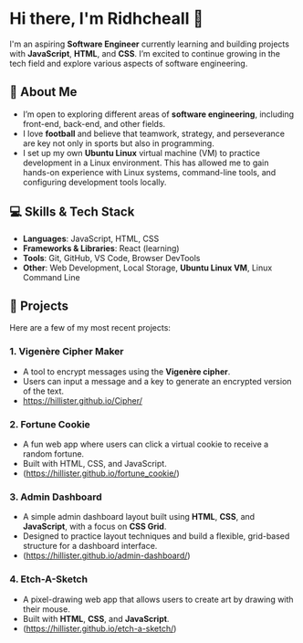 # Hi there, I'm Ridhcheall 👋

I'm an aspiring **Software Engineer** currently learning and building projects with **JavaScript**, **HTML**, and **CSS**. I’m excited to continue growing in the tech field and explore various aspects of software engineering.

## 🚀 About Me
- I’m open to exploring different areas of **software engineering**, including front-end, back-end, and other fields.
- I love **football** and believe that teamwork, strategy, and perseverance are key not only in sports but also in programming.
- I set up my own **Ubuntu Linux** virtual machine (VM) to practice development in a Linux environment. This has allowed me to gain hands-on experience with Linux systems, command-line tools, and configuring development tools locally.

## 💻 Skills & Tech Stack
- **Languages**: JavaScript, HTML, CSS
- **Frameworks & Libraries**: React (learning)
- **Tools**: Git, GitHub, VS Code, Browser DevTools
- **Other**: Web Development, Local Storage, **Ubuntu Linux VM**, Linux Command Line

## 🔧 Projects

Here are a few of my most recent projects:

### 1. **Vigenère Cipher Maker**
   - A tool to encrypt messages using the **Vigenère cipher**.
   - Users can input a message and a key to generate an encrypted version of the text.
   - https://hillister.github.io/Cipher/
     
### 2. **Fortune Cookie**
   - A fun web app where users can click a virtual cookie to receive a random fortune.
   - Built with HTML, CSS, and JavaScript.
   - (https://hillister.github.io/fortune_cookie/)

### 3. **Admin Dashboard**
   - A simple admin dashboard layout built using **HTML**, **CSS**, and **JavaScript**, with a focus on **CSS Grid**.
   - Designed to practice layout techniques and build a flexible, grid-based structure for a dashboard interface.
   - (https://hillister.github.io/admin-dashboard/)

### 4. **Etch-A-Sketch**
   - A pixel-drawing web app that allows users to create art by drawing with their mouse.
   - Built with **HTML**, **CSS**, and **JavaScript**.
   - (https://hillister.github.io/etch-a-sketch/)
